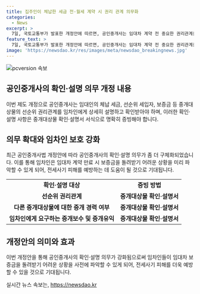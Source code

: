 ```yaml
---
title: 집주인이 체납한 세금 전·월세 계약 시 권리 관계 의무화
categories:
  - News
excerpt: >
  7일, 국토교통부가 발표한 개정안에 따르면, 공인중개사는 임대차 계약 전 중요한 권리관계를 임차인에게 상세히 설명하고 확인받아야 합니다. 새로운 규정은 중개대상물 확인·설명서로 확인 내용을 명확히 증빙하도록 했는데, 이를 통해 임차인은 주택을 미리 파악하여 전세사기 피해를 예방할 수 있게 될 것으로 예상됩니다.
feature_text: >
  7일, 국토교통부가 발표한 개정안에 따르면, 공인중개사는 임대차 계약 전 중요한 권리관계를 임차인에게 상세히 설명하고 확인받아야 합니다. 새로운 규정은 중개대상물 확인·설명서로 확인 내용을 명확히 증빙하도록 했는데, 이를 통해 임차인은 주택을 미리 파악하여 전세사기 피해를 예방할 수 있게 될 것으로 예상됩니다.
image: 'https://newsdao.kr/res/images/meta/newsdao_breakingnews.jpg'
---
```


<p><img src="https://newsdao.kr/res/images/meta/newsdao_breakingnews.jpg" alt="pcversion 속보" /></p>

<h2 data-ke-size="size26">공인중개사의 확인·설명 의무 개정 내용</h2>

<p data-ke-size="size16">이번 제도 개정으로 공인중개사는 임대인의 체납 세금, 선순위 세입자, 보증금 등 중개대상물의 선순위 권리관계를 임차인에게 상세히 설명하고 확인받아야 하며, 이러한 확인·설명 사항은 중개대상물 확인·설명서 서식으로 명확히 증빙해야 합니다.</p>

<h2 data-ke-size="size26">의무 확대와 임차인 보호 강화</h2>

<p data-ke-size="size16">최근 공인중개사법 개정안에 따라 공인중개사의 확인·설명 의무가 좀 더 구체화되었습니다. 이를 통해 임차인은 임대차 계약 만료 시 보증금을 돌려받기 어려운 상황을 미리 파악할 수 있게 되어, 전세사기 피해를 예방하는 데 도움이 될 것으로 기대됩니다.</p>

<table>
    <tr>
        <td style="text-align: center; height: 17px;"><b>확인·설명 대상</b></td>
        <td style="text-align: center; height: 17px;"><b>증빙 방법</b></td>
    </tr>
    <tr>
        <td style="text-align: center; height: 17px;"><b>선순위 권리관계</b></td>
        <td style="text-align: center; height: 17px;"><b>중개대상물 확인·설명서</b></td>
    </tr>
    <tr>
        <td style="text-align: center; height: 17px;"><b>다른 중개대상물에 대한 중개 경력 여부</b></td>
        <td style="text-align: center; height: 17px;"><b>중개대상물 확인·설명서</b></td>
    </tr>
    <tr>
        <td style="text-align: center; height: 17px;"><b>임차인에게 요구하는 중개보수 및 중개유익</b></td>
        <td style="text-align: center; height: 17px;"><b>중개대상물 확인·설명서</b></td>
    </tr>
</table>

<h2 data-ke-size="size26">개정안의 의미와 효과</h2>

<p data-ke-size="size16">이번 개정안을 통해 공인중개사의 확인·설명 의무가 강화됨으로써 임차인들이 임대차 보증금을 돌려받기 어려운 상황을 사전에 파악할 수 있게 되어, 전세사기 피해를 더욱 예방할 수 있을 것으로 기대됩니다.</p>
실시간 뉴스 속보는, <a href="https://newsdao.kr" rel="dofollow">https://newsdao.kr</a>


